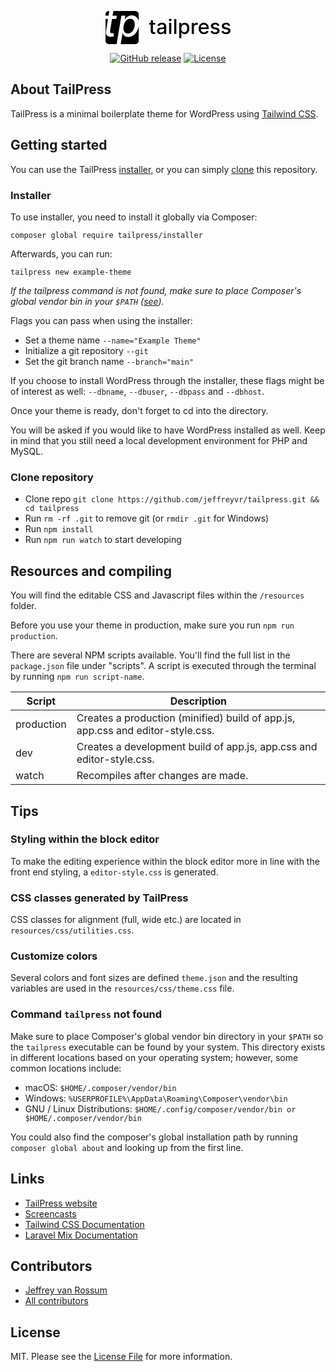 <p align="center"><a href="https://tailpress.io" target="_blank"><svg width="200" xmlns="http://www.w3.org/2000/svg" viewBox="0 0 444.19 117.91">
  <path d="M56.39 16.75h14.07l-1.98 12h1.2c1.06-1.54 2.54-3.33 4.43-5.35 1.89-2.02 4.39-3.8 7.47-5.33 3.08-1.53 6.92-2.29 11.52-2.29 5.98 0 11.04 1.51 15.21 4.53 4.16 3.02 7.12 7.37 8.87 13.06.28.92.52 1.87.72 2.85V11.79C117.9 5.28 112.62 0 106.11 0H27.89L25.1 16.75h15.24l-1.88 11.57H23.17l-6.78 40.72c-.45 2.8-.37 4.89.24 6.29.61 1.4 1.55 2.35 2.82 2.84 1.27.5 2.69.75 4.26.75 1.16 0 2.17-.08 3.04-.24.87-.16 1.56-.29 2.07-.39l.72 11.9c-.93.32-2.21.65-3.83.99-1.62.34-3.59.52-5.9.55-3.79.06-7.2-.61-10.24-2.02-3.04-1.41-5.31-3.6-6.82-6.55-1.51-2.96-1.9-6.67-1.16-11.13L8.8 28.32H0v77.81c0 6.51 5.28 11.79 11.79 11.79h27.65L56.39 16.75ZM10.72 16.75 13.49 0H11.8C5.28 0 0 5.28 0 11.79v4.95h10.72Z"/>
  <path d="M117.84 53.9c-1.32 8-3.79 14.85-7.42 20.55-3.63 5.7-8.02 10.09-13.18 13.16-5.16 3.07-10.72 4.6-16.7 4.6-4.5 0-8.05-.76-10.65-2.27-2.6-1.51-4.53-3.28-5.78-5.3s-2.19-3.82-2.8-5.4h-.92l-6.45 38.66h52.18c6.51 0 11.79-5.28 11.79-11.79V53.42c-.02.16-.05.31-.07.47Z"/>
  <path d="M98.23 31.4c-2.51-2.25-5.93-3.37-10.27-3.37s-7.9 1.08-11.16 3.23-5.94 5.16-8.05 9.01c-2.1 3.86-3.57 8.35-4.41 13.49-.84 5.2-.84 9.77 0 13.69s2.51 6.98 5.04 9.18c2.52 2.2 5.86 3.3 10 3.3s8.08-1.15 11.33-3.45c3.24-2.3 5.94-5.42 8.07-9.37 2.14-3.95 3.64-8.4 4.51-13.35.77-4.88.75-9.27-.07-13.16-.82-3.89-2.48-6.96-4.99-9.2ZM176.55 42.24v6.15h-21.5v-6.15h21.5Zm-15.74-9.43h7.66v37.24c0 1.49.22 2.6.67 3.34s1.02 1.25 1.73 1.51 1.48.4 2.32.4c.62 0 1.15-.04 1.61-.13s.82-.15 1.08-.21l1.38 6.33c-.44.17-1.08.35-1.9.53-.82.18-1.85.28-3.08.29-2.02.03-3.9-.32-5.64-1.08a9.653 9.653 0 0 1-4.23-3.49c-1.08-1.57-1.61-3.54-1.61-5.92V32.79ZM196.46 82.48c-2.5 0-4.75-.47-6.77-1.4s-3.61-2.29-4.78-4.06-1.76-3.96-1.76-6.54c0-2.22.43-4.05 1.28-5.48.85-1.44 2.01-2.57 3.46-3.41 1.45-.84 3.08-1.47 4.87-1.9 1.79-.43 3.62-.75 5.48-.97 2.36-.27 4.27-.5 5.74-.68 1.47-.18 2.54-.47 3.2-.88s1-1.08 1-2v-.18c0-2.24-.63-3.97-1.88-5.2-1.26-1.23-3.12-1.85-5.6-1.85s-4.61.57-6.09 1.7c-1.48 1.14-2.5 2.4-3.06 3.78l-7.2-1.64c.85-2.39 2.11-4.33 3.75-5.8s3.55-2.55 5.7-3.23c2.15-.67 4.42-1.01 6.79-1.01 1.57 0 3.24.18 5.01.55 1.77.37 3.43 1.04 4.97 2.01 1.55.97 2.81 2.36 3.81 4.16.99 1.8 1.49 4.14 1.49 7.01V81.6h-7.48v-5.38h-.31c-.5.99-1.24 1.96-2.23 2.92s-2.26 1.75-3.82 2.38c-1.56.63-3.42.95-5.59.95Zm1.67-6.15c2.12 0 3.93-.42 5.45-1.26 1.51-.84 2.67-1.94 3.46-3.29s1.19-2.81 1.19-4.37v-5.07c-.27.27-.8.53-1.58.76s-1.66.43-2.65.59c-.99.16-1.96.31-2.9.44s-1.73.24-2.36.32c-1.49.19-2.84.5-4.06.95-1.22.44-2.2 1.08-2.92 1.91-.73.83-1.09 1.93-1.09 3.29 0 1.9.7 3.33 2.1 4.29 1.4.97 3.19 1.45 5.36 1.45ZM229.96 36.17c-1.33 0-2.47-.45-3.42-1.35s-1.42-1.97-1.42-3.22.47-2.34 1.42-3.24 2.09-1.35 3.42-1.35 2.47.45 3.42 1.35 1.42 1.97 1.42 3.22-.47 2.35-1.42 3.24-2.09 1.35-3.42 1.35Zm-3.87 45.44V42.24h7.66v39.37h-7.66ZM251.72 29.12v52.49h-7.66V29.12h7.66ZM262.02 96.37V42.24h7.48v6.38h.64c.44-.82 1.08-1.77 1.92-2.84.84-1.08 2-2.02 3.49-2.83s3.45-1.22 5.89-1.22c3.18 0 6.01.8 8.51 2.41 2.49 1.61 4.46 3.92 5.88 6.95 1.43 3.02 2.14 6.66 2.14 10.92s-.71 7.9-2.13 10.93c-1.42 3.03-3.37 5.37-5.84 7-2.48 1.63-5.31 2.45-8.48 2.45-2.39 0-4.34-.4-5.86-1.2-1.51-.8-2.7-1.74-3.55-2.82-.85-1.08-1.51-2.03-1.97-2.87h-.46v20.89h-7.66Zm7.51-34.44c0 2.77.4 5.19 1.2 7.28.8 2.08 1.96 3.71 3.49 4.88 1.52 1.17 3.38 1.76 5.59 1.76s4.2-.61 5.74-1.83 2.7-2.88 3.5-4.98 1.19-4.47 1.19-7.1-.39-4.93-1.17-7-1.94-3.7-3.49-4.9c-1.55-1.2-3.47-1.79-5.78-1.79s-4.1.57-5.63 1.72c-1.53 1.15-2.69 2.74-3.47 4.79-.79 2.05-1.18 4.44-1.18 7.18ZM306.56 81.61V42.24h7.41v6.25h.41c.72-2.12 1.99-3.79 3.81-5.01 1.82-1.22 3.88-1.83 6.19-1.83.48 0 1.05.02 1.7.05.66.03 1.17.08 1.55.13v7.33c-.31-.09-.85-.18-1.64-.29-.79-.11-1.57-.17-2.36-.17-1.81 0-3.42.38-4.83 1.14-1.41.76-2.52 1.81-3.34 3.15s-1.23 2.87-1.23 4.57V81.6h-7.66ZM349.82 82.4c-3.88 0-7.21-.83-10.01-2.5-2.79-1.67-4.95-4.02-6.46-7.05-1.51-3.03-2.27-6.59-2.27-10.67s.76-7.59 2.27-10.66c1.51-3.08 3.63-5.48 6.36-7.2 2.73-1.73 5.92-2.59 9.57-2.59 2.22 0 4.37.37 6.46 1.1 2.08.73 3.96 1.89 5.61 3.46 1.66 1.57 2.96 3.61 3.92 6.11s1.44 5.54 1.44 9.11v2.72h-31.29v-5.74h23.78c0-2.02-.41-3.81-1.23-5.37-.82-1.56-1.97-2.8-3.45-3.7-1.48-.91-3.21-1.36-5.19-1.36-2.15 0-4.03.53-5.63 1.58s-2.83 2.42-3.69 4.1c-.86 1.68-1.29 3.51-1.29 5.47v4.48c0 2.63.46 4.87 1.4 6.71.93 1.85 2.23 3.25 3.91 4.22 1.67.97 3.63 1.45 5.87 1.45 1.45 0 2.78-.21 3.97-.63 1.2-.42 2.23-1.05 3.1-1.88.87-.84 1.54-1.87 2-3.1l7.25 1.31c-.58 2.14-1.62 4-3.11 5.6-1.5 1.6-3.37 2.84-5.61 3.72s-4.81 1.32-7.68 1.32ZM404.74 51.85l-6.95 1.23c-.29-.89-.75-1.73-1.37-2.54-.62-.8-1.47-1.46-2.52-1.97-1.06-.51-2.38-.77-3.97-.77-2.17 0-3.98.48-5.43 1.45-1.45.97-2.18 2.21-2.18 3.73 0 1.32.49 2.38 1.46 3.18.97.8 2.55 1.46 4.72 1.97l6.25 1.44c3.62.84 6.32 2.13 8.1 3.87 1.78 1.74 2.67 4.01 2.67 6.79 0 2.36-.68 4.46-2.04 6.29-1.36 1.84-3.25 3.28-5.66 4.32-2.42 1.04-5.22 1.56-8.39 1.56-4.41 0-8-.94-10.79-2.83-2.79-1.89-4.49-4.57-5.13-8.06l7.41-1.13c.46 1.93 1.41 3.39 2.84 4.37 1.44.98 3.31 1.47 5.61 1.47 2.51 0 4.52-.53 6.02-1.58s2.26-2.34 2.26-3.86c0-1.23-.46-2.26-1.37-3.1-.91-.84-2.31-1.47-4.19-1.9l-6.66-1.46c-3.67-.84-6.39-2.17-8.14-4-1.75-1.83-2.63-4.14-2.63-6.95 0-2.32.65-4.36 1.95-6.1 1.3-1.74 3.09-3.11 5.38-4.09s4.91-1.47 7.87-1.47c4.25 0 7.6.92 10.05 2.75 2.44 1.84 4.06 4.29 4.84 7.37ZM443.42 51.85l-6.95 1.23c-.29-.89-.75-1.73-1.37-2.54-.62-.8-1.46-1.46-2.52-1.97s-2.38-.77-3.97-.77c-2.17 0-3.98.48-5.43 1.45S421 51.46 421 52.98c0 1.32.49 2.38 1.46 3.18.97.8 2.55 1.46 4.72 1.97l6.25 1.44c3.62.84 6.32 2.13 8.1 3.87 1.78 1.74 2.67 4.01 2.67 6.79 0 2.36-.68 4.46-2.04 6.29-1.36 1.84-3.25 3.28-5.66 4.32-2.42 1.04-5.21 1.56-8.39 1.56-4.41 0-8-.94-10.79-2.83-2.79-1.89-4.49-4.57-5.13-8.06l7.41-1.13c.46 1.93 1.41 3.39 2.84 4.37s3.31 1.47 5.61 1.47c2.51 0 4.52-.53 6.02-1.58s2.26-2.34 2.26-3.86c0-1.23-.46-2.26-1.37-3.1-.91-.84-2.31-1.47-4.19-1.9l-6.66-1.46c-3.67-.84-6.39-2.17-8.14-4-1.75-1.83-2.63-4.14-2.63-6.95 0-2.32.65-4.36 1.95-6.1 1.3-1.74 3.09-3.11 5.38-4.09s4.91-1.47 7.87-1.47c4.25 0 7.6.92 10.05 2.75 2.44 1.84 4.06 4.29 4.84 7.37Z"/>
</svg></a></p>

<p align="center">
<a href="https://github.com/jeffreyvr/tailpress/releases/"><img src="https://img.shields.io/github/release/jeffreyvr/tailpress?include_prereleases=&sort=semver" alt="GitHub release"></a>
<a href="#license"><img src="https://img.shields.io/badge/License-MIT-blue" alt="License"></a>
</p>

## About TailPress

TailPress is a minimal boilerplate theme for WordPress using [Tailwind CSS](https://tailwindcss.com/).

## Getting started

You can use the TailPress [installer](#installer), or you can simply [clone](#clone-repository) this repository.

### Installer

To use installer, you need to install it globally via Composer:

`composer global require tailpress/installer`

Afterwards, you can run:

`tailpress new example-theme`

*If the tailpress command is not found, make sure to place Composer's global vendor bin in your `$PATH` ([see](#command-tailpress-not-found)).*

Flags you can pass when using the installer:
- Set a theme name `--name="Example Theme"`
- Initialize a git repository `--git`
- Set the git branch name `--branch="main"`

If you choose to install WordPress through the installer, these flags might be of interest as well:
`--dbname`, `--dbuser`, `--dbpass` and `--dbhost`.

Once your theme is ready, don't forget to cd into the directory.

You will be asked if you would like to have WordPress installed as well. Keep in mind that you still need a local development environment for PHP and MySQL.

### Clone repository

* Clone repo `git clone https://github.com/jeffreyvr/tailpress.git && cd tailpress`
* Run `rm -rf .git` to remove git (or `rmdir .git` for Windows)
* Run `npm install`
* Run `npm run watch` to start developing

## Resources and compiling

You will find the editable CSS and Javascript files within the `/resources` folder.

Before you use your theme in production, make sure you run `npm run production`.

There are several NPM scripts available. You'll find the full list in the `package.json` file under "scripts". A script is executed through the terminal by running `npm run script-name`.

| Script     | Description                                                                    |
|------------|--------------------------------------------------------------------------------|
| production | Creates a production (minified) build of app.js, app.css and editor-style.css.  |
| dev        | Creates a development build of app.js, app.css and editor-style.css.           |
| watch      | Recompiles after changes are made.                                             |

## Tips

### Styling within the block editor

To make the editing experience within the block editor more in line with the front end styling, a `editor-style.css` is generated.

### CSS classes generated by TailPress

CSS classes for alignment (full, wide etc.) are located in `resources/css/utilities.css`.

### Customize colors

Several colors and font sizes are defined `theme.json` and the resulting variables are used in the `resources/css/theme.css` file.

### Command `tailpress` not found

Make sure to place Composer's global vendor bin directory in your `$PATH` so the `tailpress` executable can be found by your system. This directory exists in different locations based on your operating system; however, some common locations include:

- macOS: `$HOME/.composer/vendor/bin`
- Windows: `%USERPROFILE%\AppData\Roaming\Composer\vendor\bin`
- GNU / Linux Distributions: `$HOME/.config/composer/vendor/bin or $HOME/.composer/vendor/bin`

You could also find the composer's global installation path by running `composer global about` and looking up from the first line.

## Links

* [TailPress website](https://tailpress.io)
* [Screencasts](https://www.youtube.com/playlist?list=PL6GBdOp044SHIOSCZejodwr1HcYsC43wG)
* [Tailwind CSS Documentation](https://tailwindcss.com/docs)
* [Laravel Mix Documentation](https://laravel-mix.com)

## Contributors

* [Jeffrey van Rossum](https://github.com/jeffreyvr)
* [All contributors](https://github.com/jeffreyvr/tailpress/graphs/contributors)

## License

MIT. Please see the [License File](/LICENSE) for more information.
